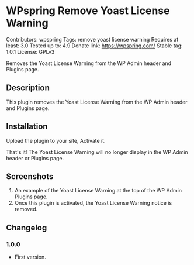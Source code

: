 # WPspring Remove Yoast License Warning
Contributors: wpspring
Tags: remove yoast license warning
Requires at least: 3.0
Tested up to: 4.9
Donate link: https://wpspring.com/
Stable tag: 1.0.1
License: GPLv3

Removes the Yoast License Warning from the WP Admin header and Plugins page.

## Description

This plugin removes the Yoast License Warning from the WP Admin header and Plugins page.

## Installation

Upload the plugin to your site, Activate it.

That's it! The Yoast License Warning will no longer display in the WP Admin header or Plugins page.

## Screenshots

1. An example of the Yoast License Warning at the top of the WP Admin Plugins page.
2. Once this plugin is activated, the Yoast License Warning notice is removed.

## Changelog

###  1.0.0
* First version.
